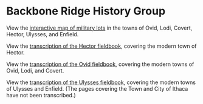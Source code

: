 # Backbone Ridge History Group

View the [interactive map of military lots](https://backbone-ridge.github.io/military-lots) in the towns of Ovid, Lodi, Covert, Hector, Ulysses, and Enfield.

View the [transcription of the Hector fieldbook](https://backbone-ridge.github.io/military-lots/town/hector/transcription/page-01), covering the modern town of Hector.

View the [transcription of the Ovid fieldbook](https://backbone-ridge.github.io/military-lots/town/ovid/transcription/page-01), covering the modern towns of Ovid, Lodi, and Covert.

View the [transcription of the Ulysses fieldbook](https://backbone-ridge.github.io/military-lots/town/ulysses/transcription/page-01), covering the modern towns of Ulysses and Enfield.  (The pages covering the Town and City of Ithaca have not been transcribed.)
